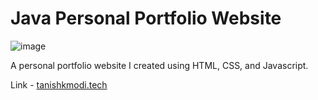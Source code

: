 # Java Personal Portfolio Website

![image](https://github.com/user-attachments/assets/5cb4675e-985f-4dbf-8533-3baadc939b14)

A personal portfolio website I created using HTML, CSS, and Javascript.

Link - [tanishkmodi.tech](tanishkmodi.tech)
